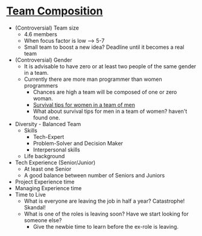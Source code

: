 # [Team Composition](https://en.wikipedia.org/wiki/Team_composition)

- (Controversial) Team size
  - 4.6 members
  - When focus factor is low --> 5-7
  - Small team to boost a new idea? Deadline until it becomes a real team
- (Controversial) Gender
  - It is advisable to have zero or at least two people of the same gender in a team.
  - Currently there are more man programmer than women programmers
    - Chances are high a team will be composed of one or zero woman.
    - [Survival tips for women in a team of men](https://patricia.no/2018/09/06/survival_tips_for_women_in_tech.html)
    - What about survival tips for men in a team of women? haven't found one.
- Diversity - Balanced Team
  - Skills
    - Tech-Expert
    - Problem-Solver and Decision Maker
    - Interpersonal skills
  - Life background
- Tech Experience (Senior/Junior)
  - At least one Senior
  - A good balance between number of Seniors and Juniors
- Project Experience time
- Managing Experience time
- Time to Live
  - What is everyone are leaving the job in half a year? Catastrophe! Skandal!
  - What is one of the roles is leaving soon? Have we start looking for someone else?
    - Give the newbie time to learn before the ex-role is leaving.
